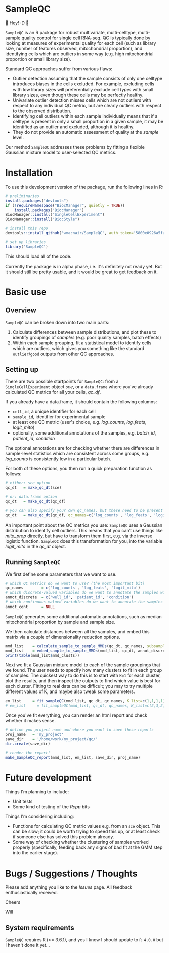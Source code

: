 # SampleQC

:wave: Hey! :D :wave:

`SampleQC` is an R package for robust multivariate, multi-celltype, multi-sample quality control for single cell RNA-seq. QC is typically done by looking at measures of experimental quality for each cell (such as library size, number of features observed, mitochondrial proportion), and identifying cells which are outliers in some way (e.g. high mitochondrial proportion or small library size).

Standard QC approaches suffer from various flaws:

* Outlier detection assuming that the sample consists of only one celltype introduces biases in the cells excluded. For example, excluding cells with low library sizes will preferentially exclude cell _types_ with small library sizes, even though these cells may be perfectly healthy.
* Univariate outlier detection misses cells which are not outliers with respect to any individual QC metric, but are clearly outliers with respect to the observed distribution.
* Identifying cell outliers within each sample individually means that if a celltype is present in only a small proportion in a given sample, it may be identified as an outlier and excluded, although it is healthy.
* They do not provide an automatic assessment of quality at the _sample_ level.

Our method `SampleQC` addresses these problems by fitting a flexible Gaussian mixture model to user-selected QC metrics. 


# Installation

To use this development version of the package, run the following lines in R:
```R
# preliminaries
install.packages("devtools")
if (!requireNamespace("BiocManager", quietly = TRUE))
    install.packages("BiocManager")
BiocManager::install("SingleCellExperiment")
BiocManager::install("BiocStyle")

# install this repo
devtools::install_github('wmacnair/SampleQC', auth_token='5800e0926a5fa148d3f712d100cc71f6b1e71ea9')

# set up libraries
library('SampleQC')
```

This should load all of the code.

Currently the package is in alpha phase, i.e. it's definitely not ready yet. But it should still be pretty usable, and it would be great to get feedback on it.


# Basic use

## Overview

`SampleQC` can be broken down into two main parts:

1. Calculate differences between sample distributions, and plot these to identify groupings of _samples_ (e.g. poor quality samples, batch effects)
2. Within each sample grouping, fit a statistical model to identify cells which are outliers, which gives you something like the standard `outlier`/`good` outputs from other QC approaches.

## Setting up

There are two possible startpoints for `SampleQC`: from a `SingleCellExperiment` object _sce_, or a `data.frame` where you've already calculated QC metrics for all your cells, _qc_df_. 

If you already have a data.frame, it should contain the following columns:

* `cell_id`, a unique identifier for each cell
* `sample_id`, identifier for experimental sample
* at least one QC metric (user's choice, e.g. _log_counts_, _log_feats_, _logit_mito_)
* optionally, some additional annotations of the samples, e.g. _batch_id_, _patient_id_, _condition_

The optional annotations are for checking whether there are differences in sample-level statistics which are consistent across some groups, e.g. _log_counts_ is consistently low in a particular batch.

For both of these options, you then run a quick preparation function as follows:
```R
# either: sce option
qc_dt   = make_qc_dt(sce)

# or: data.frame option
qc_dt   = make_qc_dt(qc_df)

# you can also specify your own qc_names, but these need to be present in your qc_df
qc_dt   = make_qc_dt(qc_df, qc_names=c('log_counts', 'log_feats', 'logit_mito'))
```

An important point about the QC metrics you use: `SampleQC` uses a Gaussian distribution to identify cell outliers. This means that you can't use things like _mito_prop_ directly, but have to transform them first, e.g. via the inverse logistic function. `SampleQC` does this transformation for you, into the variable _logit_mito_ in the _qc_dt_ object.

## Running `SampleQC`

We first define some parameters that we want to use.

```R
# which QC metrics do we want to use? (the most important bit)
qc_names        = c('log_counts', 'log_feats', 'logit_mito')
# which discrete-valued variables do we want to annotate the samples with?
annot_discrete  = c('well_id', 'patient_id', 'condition')
# which continuous-valued variables do we want to annotate the samples with?
annot_cont      = NULL
```

`SampleQC` generates some additional automatic annotations, such as median mitochondrial proportion by sample and sample size.

We then calculate distances between all the samples, and embed this matrix via a couple of dimensionality reduction options.

```R
mmd_list    = calculate_sample_to_sample_MMDs(qc_dt, qc_names, subsample=200, n_times=20, n_cores=16)
mmd_list    = embed_sample_to_sample_MMDs(mmd_list, qc_dt, annot_discrete, annot_cont, n_nhbrs=5)
print(table(mmd_list$mmd_clusts))
```

Next we fit a Gaussian mixture model to each of the sample groupings that we found. The user needs to specify how many clusters to fit in each group of samples. The quickest way to do this is to start with `K=1` for each cluster, plot the results, and then inspect the outputs to find which value is best for each cluster. Fitting to real data can be difficult; you may to try multiple different values of K, and maybe also tweak some parameters.

```R
em_list     = fit_sampleQC(mmd_list, qc_dt, qc_names, K_list=c(1,1,1,1))
# em_list     = fit_sampleQC(mmd_list, qc_dt, qc_names, K_list=c(2,3,2,2))
```

Once you've fit everything, you can render an html report and check whether it makes sense. 

```R
# define you project name and where you want to save these reports
proj_name   = 'my_project'
save_dir    = '/home/work/my_project/qc/'
dir.create(save_dir)

# render the report!
make_SampleQC_report(mmd_list, em_list, save_dir, proj_name)
```


# Future development

Things I'm planning to include:

* Unit tests
* Some kind of testing of the *Rcpp* bits

Things I'm considering including:

* Functions for calculating QC metric values e.g. from an `sce` object. This can be slow; it could be worth trying to speed this up, or at least check if someone else has solved this problem already.
* Some way of checking whether the clustering of samples worked properly (specifically, feeding back any signs of bad fit at the GMM step into the earlier stage).


#  Bugs / Suggestions / Thoughts

Please add anything you like to the _Issues_ page. All feedback enthusiastically received.

Cheers

Will




## System requirements

`SampleQC` requires R (>= 3.6.1), and yes I know I should update to `R 4.0.0` but I haven't done it yet...

